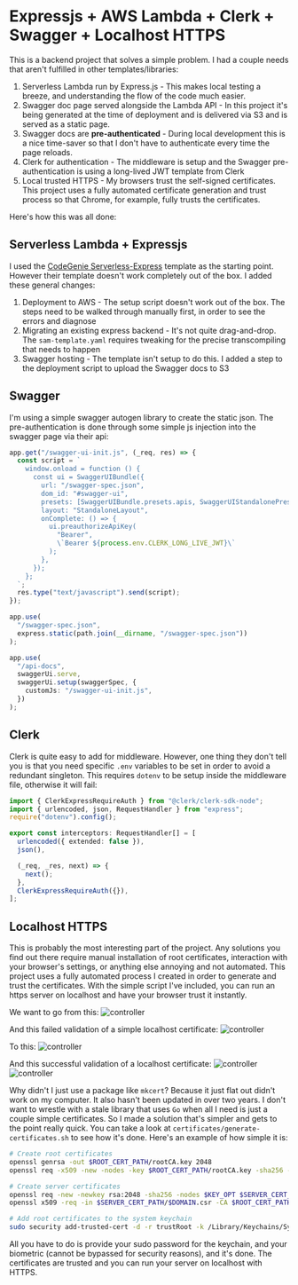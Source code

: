 # Expressjs + AWS Lambda + Clerk + Swagger + Localhost HTTPS

This is a backend project that solves a simple problem. I had a couple needs that aren't fulfilled in other templates/libraries:

1. Serverless Lambda run by Express.js - This makes local testing a breeze, and understanding the flow of the code much easier.
2. Swagger doc page served alongside the Lambda API - In this project it's being generated at the time of deployment and is delivered via S3 and is served as a static page.
3. Swagger docs are **pre-authenticated** - During local development this is a nice time-saver so that I don't have to authenticate every time the page reloads.
4. Clerk for authentication - The middleware is setup and the Swagger pre-authentication is using a long-lived JWT template from Clerk
5. Local trusted HTTPS - My browsers trust the self-signed certificates. This project uses a fully automated certificate generation and trust process so that Chrome, for example, fully trusts the certificates.

Here's how this was all done:

## Serverless Lambda + Expressjs

I used the [CodeGenie Serverless-Express](https://github.com/CodeGenieApp/serverless-express) template as the starting point. However their template doesn't work completely out of the box. I added these general changes:

1. Deployment to AWS - The setup script doesn't work out of the box. The steps need to be walked through manually first, in order to see the errors and diagnose
2. Migrating an existing express backend - It's not quite drag-and-drop. The `sam-template.yaml` requires tweaking for the precise transcompiling that needs to happen
3. Swagger hosting - The template isn't setup to do this. I added a step to the deployment script to upload the Swagger docs to S3

## Swagger

I'm using a simple swagger autogen library to create the static json. The pre-authentication is done through some simple js injection into the swagger page via their api:

```typescript
app.get("/swagger-ui-init.js", (_req, res) => {
  const script = `
    window.onload = function () {
      const ui = SwaggerUIBundle({
        url: "/swagger-spec.json",
        dom_id: "#swagger-ui",
        presets: [SwaggerUIBundle.presets.apis, SwaggerUIStandalonePreset],
        layout: "StandaloneLayout",
        onComplete: () => {
          ui.preauthorizeApiKey(
            "Bearer",
            \`Bearer ${process.env.CLERK_LONG_LIVE_JWT}\`
          );
        },
      });
    };
  `;
  res.type("text/javascript").send(script);
});

app.use(
  "/swagger-spec.json",
  express.static(path.join(__dirname, "/swagger-spec.json"))
);

app.use(
  "/api-docs",
  swaggerUi.serve,
  swaggerUi.setup(swaggerSpec, {
    customJs: "/swagger-ui-init.js",
  })
);
```

## Clerk

Clerk is quite easy to add for middleware. However, one thing they don't tell you is that you need specific `.env` variables to be set in order to avoid a redundant singleton. This requires `dotenv` to be setup inside the middleware file, otherwise it will fail:

```typescript
import { ClerkExpressRequireAuth } from "@clerk/clerk-sdk-node";
import { urlencoded, json, RequestHandler } from "express";
require("dotenv").config();

export const interceptors: RequestHandler[] = [
  urlencoded({ extended: false }),
  json(),

  (_req, _res, next) => {
    next();
  },
  ClerkExpressRequireAuth({}),
];
```

## Localhost HTTPS

This is probably the most interesting part of the project. Any solutions you find out there require manual installation of root certificates, interaction with your browser's settings, or anything else annoying and not automated. This project uses a fully automated process I created in order to generate and trust the certificates. With the simple script I've included, you can run an https server on localhost and have your browser trust it instantly.

We want to go from this:
![controller](resources/invalid.png)

And this failed validation of a simple localhost certificate:
![controller](resources/invalid-inspect.png)

To this:
![controller](resources/valid.png)

And this successful validation of a localhost certificate:
![controller](resources/valid-inspect.png)
![controller](resources/valid-toggle.png)

Why didn't I just use a package like `mkcert`? Because it just flat out didn't work on my computer. It also hasn't been updated in over two years. I don't want to wrestle with a stale library that uses `Go` when all I need is just a couple simple certificates. So I made a solution that's simpler and gets to the point really quick. You can take a look at `certificates/generate-certificates.sh` to see how it's done. Here's an example of how simple it is:

```bash
# Create root certificates
openssl genrsa -out $ROOT_CERT_PATH/rootCA.key 2048
openssl req -x509 -new -nodes -key $ROOT_CERT_PATH/rootCA.key -sha256 -days 1024 -out $ROOT_CERT_PATH/rootCA.pem -config req_config.ext

# Create server certificates
openssl req -new -newkey rsa:2048 -sha256 -nodes $KEY_OPT $SERVER_CERT_PATH/device.key -out $SERVER_CERT_PATH/$DOMAIN.csr -config req_config.ext
openssl x509 -req -in $SERVER_CERT_PATH/$DOMAIN.csr -CA $ROOT_CERT_PATH/rootCA.pem -CAkey $ROOT_CERT_PATH/rootCA.key -CAcreateserial -out $SERVER_CERT_PATH/$DOMAIN.crt -days $NUM_OF_DAYS -sha256 -extfile x509_config.ext 

# Add root certificates to the system keychain
sudo security add-trusted-cert -d -r trustRoot -k /Library/Keychains/System.keychain $ROOT_CERT_PATH/rootCA.pem
```

All you have to do is provide your sudo password for the keychain, and your biometric (cannot be bypassed for security reasons), and it's done. The certificates are trusted and you can run your server on localhost with HTTPS.
